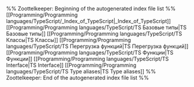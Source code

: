 %% Zoottelkeeper: Beginning of the autogenerated index file list  %%
 [[Programming/Programming languages/TypeScript/_Index_of_TypeScript|_Index_of_TypeScript]]
 [[Programming/Programming languages/TypeScript/TS Базовые типы|TS Базовые типы]]
 [[Programming/Programming languages/TypeScript/TS Классы|TS Классы]]
 [[Programming/Programming languages/TypeScript/TS Перегрузка функций|TS Перегрузка функций]]
 [[Programming/Programming languages/TypeScript/TS Функции|TS Функции]]
 [[Programming/Programming languages/TypeScript/TS Interface|TS Interface]]
 [[Programming/Programming languages/TypeScript/TS Type aliases|TS Type aliases]]
%% Zoottelkeeper: End of the autogenerated index file list  %%
